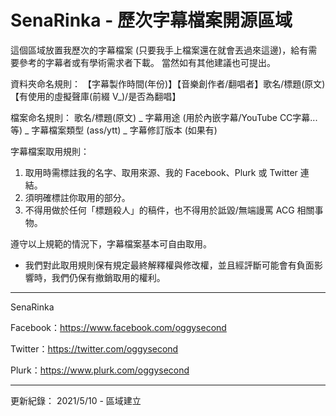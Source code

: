 # SenaRinka - 歷次字幕檔案開源區域

這個區域放置我歷次的字幕檔案 (只要我手上檔案還在就會丟過來這邊)，給有需要參考的字幕者或有學術需求者下載。
當然如有其他建議也可提出。

資料夾命名規則：
【字幕製作時間(年份)】【音樂創作者/翻唱者】歌名/標題(原文)【有使用的虛擬聲庫(前綴 V_)/是否為翻唱】

檔案命名規則：
歌名/標題(原文) _ 字幕用途 (用於內嵌字幕/YouTube CC字幕...等) _ 字幕檔案類型 (ass/ytt) _ 字幕修訂版本 (如果有)


字幕檔案取用規則：
1. 取用時需標註我的名字、取用來源、我的 Facebook、Plurk 或 Twitter 連結。
2. 須明確標註你取用的部分。
3. 不得用做於任何「標題殺人」的稿件，也不得用於詆毀/無端謾罵 ACG 相關事物。

遵守以上規範的情況下，字幕檔案基本可自由取用。
* 我們對此取用規則保有規定最終解釋權與修改權，並且經評斷可能會有負面影響時，我們仍保有撤銷取用的權利。

---
SenaRinka

Facebook：https://www.facebook.com/oggysecond

Twitter：https://twitter.com/oggysecond

Plurk：https://www.plurk.com/oggysecond

---

更新紀錄：
2021/5/10 - 區域建立